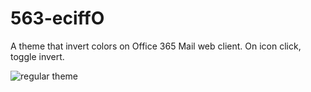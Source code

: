 # 563-eciffO
A theme that invert colors on Office 365 Mail web client. On icon click, toggle invert.


![regular theme](https://raw.githubusercontent.com/chrisallick/563-eciffO/branch/path/to/theme_normal.png)
